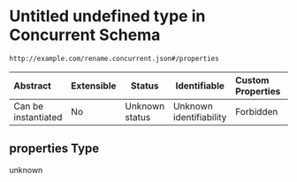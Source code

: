 # Untitled undefined type in Concurrent Schema

```txt
http://example.com/rename.concurrent.json#/properties
```




| Abstract            | Extensible | Status         | Identifiable            | Custom Properties | Additional Properties | Access Restrictions | Defined In                                                                                     |
| :------------------ | ---------- | -------------- | ----------------------- | :---------------- | --------------------- | ------------------- | ---------------------------------------------------------------------------------------------- |
| Can be instantiated | No         | Unknown status | Unknown identifiability | Forbidden         | Allowed               | none                | [rename-concurrent.schema.json\*](../out/rename-concurrent.schema.json "open original schema") |

## properties Type

unknown
